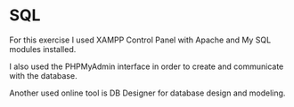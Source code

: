# SQL

For this exercise I used XAMPP Control Panel with Apache and My SQL modules installed.

I also used the PHPMyAdmin interface in order to create and communicate with the database.

Another used online tool is DB Designer for database design and modeling.
